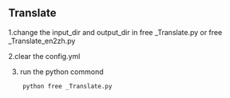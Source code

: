 ## Translate
1.change the input_dir and output_dir in free _Translate.py or free _Translate_en2zh.py

2.clear the config.yml

3. run the python commond

```python
    python free _Translate.py
```
